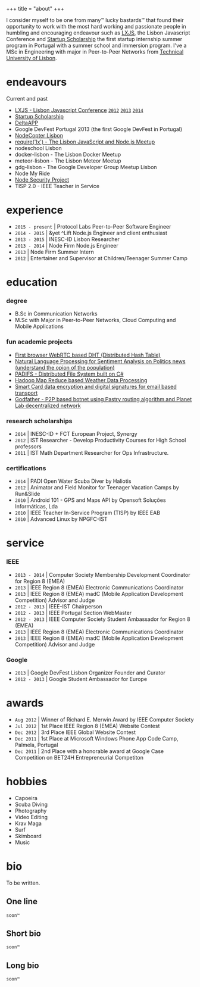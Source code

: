 +++
title = "about"
+++

I consider myself to be one from many™ lucky bastards™ that found their opportunity to work with the most hard working and passionate people in humbling and encouraging endeavour such as <a href='http://lxjs.org'>LXJS</a>, the Lisbon Javascript Conference and <a href='http://startupscholarship.org'>Startup Scholarship</a> the first startup internship summer program in Portugal with a summer school and immersion program. I've a MSc in Engineering with major in Peer-to-Peer Networks from <a href='http://tecnico.ulisboa.pt/en/'>Technical University of Lisbon</a>.

# endeavours

Current and past

- [LXJS - Lisbon Javascript Conference](http://lxjs.org/) [`2012`](http://2012.lxjs.org/) [`2013`](http://2013.lxjs.org/) [`2014`](http://2014.lxjs.org/)
- [Startup Scholarship](http://startupscholarship.org/)
- [DeltaAPP](https://web.archive.org/web/20160308015455/http://betdeltaapp.ieee-ist.org/)
- Google DevFest Portugal 2013 (the first Google DevFest in Portugal)
- [NodeCopter Lisbon](http://www.nodecopter.com/2013/lisbon/oct-4)
- [require('lx') - The Lisbon JavaScript and Node.js Meetup](http://meetup.com/require-lx/)
- nodeschool Lisbon
- docker-lisbon - The Lisbon Docker Meetup
- meteor-lisbon - The Lisbon Meteor Meetup
- gdg-lisbon - The Google Developer Group Meetup Lisbon
- Node My Ride
- [Node Security Project](https://nodesecurity.io)
- TISP 2.0 - IEEE Teacher in Service

# experience

- `2015 - present` | Protocol Labs Peer-to-Peer Software Engineer
- `2014 - 2015` | &yet ^Lift Node.js Engineer and client enthusiast
- `2013 - 2015` | INESC-ID Lisbon Researcher
- `2013 - 2014` | Node Firm Node.js Engineer
- `2013` | Node Firm Summer Intern
- `2012` | Entertainer and Supervisor at Children/Teenager Summer Camp

# education

### degree

- B.Sc in Communication Networks
- M.Sc with Major in Peer-to-Peer Networks, Cloud Computing and Mobile Applications

### fun academic projects

<ul>
  <li><a href='https://github.com/diasdavid/webrtc-explorer'>
    First browser WebRTC based DHT (Distributed Hash Table)</a></li>
  <li><a href='https://github.com/diasdavid/METI-EADW'>
    Natural Language Processing for Sentiment Analysis on Politics news (understand the opion of the population)</a></li>
  <li><a href='https://github.com/diasdavid/METI-PADI'>
    PADIFS - Distributed File System built on C#</a></li>
  <li><a href='https://github.com/diasdavid/MERC-CC'>
    Hadoop Map Reduce based Weather Data Processing</a></li>
  <li><a href='https://github.com/diasdavid/METI-AIAC'>
    Smart Card data encryption and digital signatures for email based transport</a></li>
  <li><a href='http://www.slideshare.net/ArturBalanuta/the-godfather-16735322'>
    Godfather - P2P based botnet using Pastry routing algorithm and Planet Lab decentralized network</a></li>
</ul>

### research scholarships

- `2014` | INESC-ID + FCT European Project, Synergy
- `2012` | IST Researcher - Develop Productivity Courses for High School professors
- `2011` | IST Math Department Researcher for Ops Infrastructure.

### certifications

- `2014` | PADI Open Water Scuba Diver by Haliotis
- `2012` | Animator and Field Monitor for Teenager Vacation Camps by Run&Slide
- `2010` | Android 101 - GPS and Maps API by Opensoft Soluções Informáticas, Lda
- `2010` | IEEE Teacher In-Service Program (TISP) by IEEE EAB
- `2010` | Advanced Linux by NPGFC-IST

# service

### IEEE

- `2013 - 2014` | Computer Society Membership Development Coordinator for Region 8 (EMEA)
- `2013` | IEEE Region 8 (EMEA) Electronic Communications Coordinator
- `2013` | IEEE Region 8 (EMEA) madC (Mobile Application Development Competition) Advisor and Judge
- `2012 - 2013` | IEEE-IST Chairperson
- `2012 - 2013` | IEEE Portugal Section WebMaster
- `2012 - 2013` | IEEE Computer Society Student Ambassador for Region 8 (EMEA)
- `2013` | IEEE Region 8 (EMEA) Electronic Communications Coordinator
- `2013` | IEEE Region 8 (EMEA) madC (Mobile Application Development Competition) Advisor and Judge

### Google

- `2013` | Google DevFest Lisbon Organizer Founder and Curator
- `2012 - 2013` | Google Student Ambassador for Europe

# awards

- `Aug 2012` | Winner of Richard E. Merwin Award by IEEE Computer Society
- `Jul 2012` | 1st Place IEEE Region 8 (EMEA) Website Contest
- `Dec 2012` | 3rd Place IEEE Global Website Contest
- `Dec 2011` | 1st Place at Microsoft Windows Phone App Code Camp, Palmela, Portugal
- `Dec 2011` | 2nd Place with a honorable award at Google Case Competition on BET24H Entrepreneurial Competiton

# hobbies

- Capoeira
- Scuba Diving
- Photography
- Video Editing
- Krav Maga
- Surf
- Skimboard
- Music

# bio

To be written.

## One line

`soon™`

## Short bio

`soon™`

## Long bio

`soon™`
